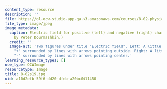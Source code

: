 ```yaml
---
content_type: resource
description: ''
file: https://ol-ocw-studio-app-qa.s3.amazonaws.com/courses/8-02-physics-ii-electricity-and-magnetism-spring-2019/a10d2efb59f6dd20dfeba20bc0611450_8-02s19.jpg
file_type: image/jpeg
image_metadata:
  caption: Electric field for positive (left) and negative (right) charges. (Image
    by Peter Dourmashkin.)
  credit: ''
  image-alt: 'Two figures under title "Electric field". Left: A little circle labeled
    "+" surrounded by lines with arrows pointing outside. Right: A little circle labeled
    "-" surrounded by lines with arrows pointing center.'
learning_resource_types: []
ocw_type: OCWImage
resourcetype: Image
title: 8-02s19.jpg
uid: a10d2efb-59f6-dd20-dfeb-a20bc0611450
---
```

